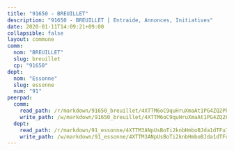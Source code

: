 ```yaml
---
title: "91650 - BREUILLET"
description: "91650 - BREUILLET | Entraide, Annonces, Initiatives"
date: 2020-01-11T14:09:21+09:00
collapsible: false
layout: commune
comm:
  nom: "BREUILLET"
  slug: breuillet
  cp: "91650"
dept:
  nom: "Essonne"
  slug: essonne
  num: "91"
peerpad:
  comm:
    read_path: /r/markdown/91650_breuillet/4XTTM6oC9quHruXmaAt1PG4ZQ2PkChp6rW3HkSGhFJASWXcnz
    write_path: /w/markdown/91650_breuillet/4XTTM6oC9quHruXmaAt1PG4ZQ2PkChp6rW3HkSGhFJASWXcnz-K3TgUiHiV4XpiVHGgSHSKriv5YnubNtPp4W2GGy2aEvyMxkLjZtasCDR7QskwN39E4RNqYUJmmBceUceMdJoKJNEtHGfHLqfzLWihFf9E1huFU22MkcaGXt5Gj96Vc9Ln6RoFnYE
  dept:
    read_path: /r/markdown/91_essonne/4XTTM3ANpUsBoTi2knbHmboBJda1dTFu7ky8ZK9dB2RyMMfWF
    write_path: /w/markdown/91_essonne/4XTTM3ANpUsBoTi2knbHmboBJda1dTFu7ky8ZK9dB2RyMMfWF-K3TgUyWqeJSocSvH4aaj1ao8GVHVL7XNdUYQ4QUUeH9BAdnr24zoBJ2C3FCPvjfnNG6dyrzadtyfizxGKpMjZFU9wDjSpA4g6VtDcxL8iEmbLsyV9TFoF7XzgcRopbNZHgpYvcW3
---
```


